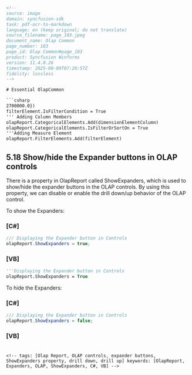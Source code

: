 ```html
<!-- 
source: image
domain: syncfusion-sdk
task: pdf-ocr-to-markdown
language: en (keep original; do not translate)
source_filename: page_103.jpeg
document_name: Olap Common
page_number: 103
page_id: Olap Common#page_103
product: Syncfusion Winforms
version: 11.4.0.26
timestamp: 2025-08-09T07:20:57Z
fidelity: lossless
-->

# Essential OlapCommon

```csharp
2700000.0})
filterElement.IsFilterCondition = True
''' Adding Column Members
olapReport.CategoricalElements.Add(dimensionElementColumn)
olapReport.CategoricalElements.IsFilterOrSortOn = True
'''Adding Measure Element
olapReport.FilterElements.Add(filterElement)
```

## 5.18 Show/hide the Expander buttons in OLAP controls

There is a property in OlapReport called ShowExpanders, which is used to show/hide the expander buttons in the OLAP controls. By using this property, we can disable or enable the drill down/up behavior of the OLAP control.

To show the Expanders:

### [C#]

```csharp
/// Displaying the Expander button in Controls
olapReport.ShowExpanders = true;
```

### [VB]

```vb
'''Displaying the Expander button in Controls
olapReport.ShowExpanders = True
```

To hide the Expanders:

### [C#]

```csharp
/// Displaying the Expander button in Controls
olapReport.ShowExpanders = false;
```

### [VB]

### 
```

<!-- tags: [Olap Report, OLAP controls, expander buttons, ShowExpanders property, drill down, drill up] keywords: [OlapReport, Expanders, OLAP, ShowExpanders, C#, VB] -->
```